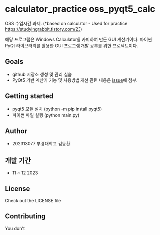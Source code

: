 # calculator_practice oss_pyqt5_calc
OSS 수업시간 과제.
(*based on calculator - Used for practice
  https://studyingrabbit.tistory.com/23)

해당 프로그램은 Windows Calculator을 카피하여 만든 GUI 계산기이다.
파이썬 PyQt 라이브러리를 활용한 GUI 프로그램 개발 공부를 위한 프로젝트이다.

## Goals
- github 저장소 생성 및 관리 실습
- PyQt5 기반 계산기 기능 및 사용방법 개선
관련 내용은 [issue](https://github.com/DONGHWANKIM-NN/oss_pyqt5_calc/issues)에 첨부.

## Getting started
- pyqt5 모듈 설치 (python -m pip install pyqt5)
- 파이썬 파일 실행 (python main.py)

## Author
- 202313077 부경대학교 김동환

## 개발 기간
- 11 ~ 12 2023

## License
Check out the LICENSE file

## Contributing
You don't

